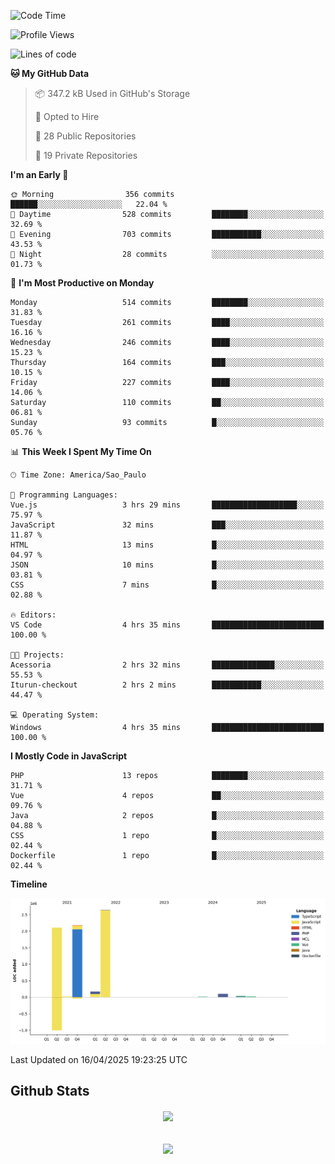  
<!--START_SECTION:waka-->
![Code Time](http://img.shields.io/badge/Code%20Time-1%2C860%20hrs%205%20mins-blue)

![Profile Views](http://img.shields.io/badge/Profile%20Views-1-blue)

![Lines of code](https://img.shields.io/badge/From%20Hello%20World%20I%27ve%20Written-7.2%20million%20lines%20of%20code-blue)

**🐱 My GitHub Data** 

> 📦 347.2 kB Used in GitHub's Storage 
 > 
> 💼 Opted to Hire
 > 
> 📜 28 Public Repositories 
 > 
> 🔑 19 Private Repositories 
 > 
**I'm an Early 🐤** 

```text
🌞 Morning                356 commits         ██████░░░░░░░░░░░░░░░░░░░   22.04 % 
🌆 Daytime                528 commits         ████████░░░░░░░░░░░░░░░░░   32.69 % 
🌃 Evening                703 commits         ███████████░░░░░░░░░░░░░░   43.53 % 
🌙 Night                  28 commits          ░░░░░░░░░░░░░░░░░░░░░░░░░   01.73 % 
```
📅 **I'm Most Productive on Monday** 

```text
Monday                   514 commits         ████████░░░░░░░░░░░░░░░░░   31.83 % 
Tuesday                  261 commits         ████░░░░░░░░░░░░░░░░░░░░░   16.16 % 
Wednesday                246 commits         ████░░░░░░░░░░░░░░░░░░░░░   15.23 % 
Thursday                 164 commits         ███░░░░░░░░░░░░░░░░░░░░░░   10.15 % 
Friday                   227 commits         ████░░░░░░░░░░░░░░░░░░░░░   14.06 % 
Saturday                 110 commits         ██░░░░░░░░░░░░░░░░░░░░░░░   06.81 % 
Sunday                   93 commits          █░░░░░░░░░░░░░░░░░░░░░░░░   05.76 % 
```


📊 **This Week I Spent My Time On** 

```text
🕑︎ Time Zone: America/Sao_Paulo

💬 Programming Languages: 
Vue.js                   3 hrs 29 mins       ███████████████████░░░░░░   75.97 % 
JavaScript               32 mins             ███░░░░░░░░░░░░░░░░░░░░░░   11.87 % 
HTML                     13 mins             █░░░░░░░░░░░░░░░░░░░░░░░░   04.97 % 
JSON                     10 mins             █░░░░░░░░░░░░░░░░░░░░░░░░   03.81 % 
CSS                      7 mins              █░░░░░░░░░░░░░░░░░░░░░░░░   02.88 % 

🔥 Editors: 
VS Code                  4 hrs 35 mins       █████████████████████████   100.00 % 

🐱‍💻 Projects: 
Acessoria                2 hrs 32 mins       ██████████████░░░░░░░░░░░   55.53 % 
Iturun-checkout          2 hrs 2 mins        ███████████░░░░░░░░░░░░░░   44.47 % 

💻 Operating System: 
Windows                  4 hrs 35 mins       █████████████████████████   100.00 % 
```

**I Mostly Code in JavaScript** 

```text
PHP                      13 repos            ████████░░░░░░░░░░░░░░░░░   31.71 % 
Vue                      4 repos             ██░░░░░░░░░░░░░░░░░░░░░░░   09.76 % 
Java                     2 repos             █░░░░░░░░░░░░░░░░░░░░░░░░   04.88 % 
CSS                      1 repo              █░░░░░░░░░░░░░░░░░░░░░░░░   02.44 % 
Dockerfile               1 repo              █░░░░░░░░░░░░░░░░░░░░░░░░   02.44 % 
```



**Timeline**

![Lines of Code chart](https://raw.githubusercontent.com/MaueDev/MaueDev/main/assets/bar_graph.png)


 Last Updated on 16/04/2025 19:23:25 UTC
<!--END_SECTION:waka-->

## Github Stats  
<div align="center"><img src="https://github-readme-stats.vercel.app/api/top-langs/?username=MaueDev&hide_border=true&layout=compact" align="center" /></div>  

<br/>  

<br/>  

<div align="center">
<img src="https://komarev.com/ghpvc/?username=MaueDev&&style=flat-square" align="center" />
</div>  
  
